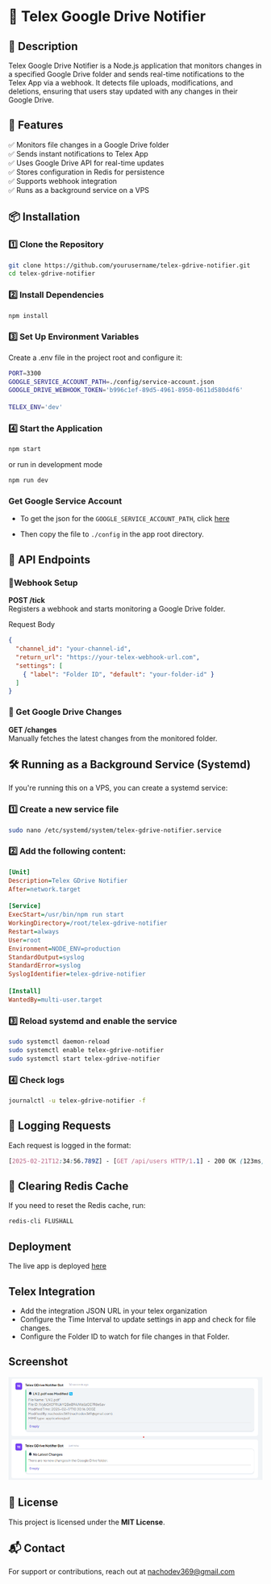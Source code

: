# 📢 Telex Google Drive Notifier
## 🚀 Description

Telex Google Drive Notifier is a Node.js application that monitors changes in a specified Google Drive folder and sends real-time notifications to the Telex App via a webhook. It detects file uploads, modifications, and deletions, ensuring that users stay updated with any changes in their Google Drive.

## 📌 Features
✅ Monitors file changes in a Google Drive folder   
✅ Sends instant notifications to Telex App     
✅ Uses Google Drive API for real-time updates  
✅ Stores configuration in Redis for persistence    
✅ Supports webhook integration     
✅ Runs as a background service on a VPS

## 📦 Installation
### 1️⃣ Clone the Repository
```sh
git clone https://github.com/yourusername/telex-gdrive-notifier.git
cd telex-gdrive-notifier
```

### 2️⃣ Install Dependencies
```sh
npm install
```

### 3️⃣ Set Up Environment Variables
Create a .env file in the project root and configure it:
```sh
PORT=3300
GOOGLE_SERVICE_ACCOUNT_PATH=./config/service-account.json
GOOGLE_DRIVE_WEBHOOK_TOKEN='b996c1ef-89d5-4961-8950-0611d580d4f6'

TELEX_ENV='dev'
```

### 4️⃣ Start the Application
```sh
npm start
```
or run in development mode

```sh
npm run dev
```

### Get Google Service Account
- To get the json for the `GOOGLE_SERVICE_ACCOUNT_PATH`, click [here](GOOGLE_SERVICE_ACCOUNT_PATH)

- Then copy the file to `./config` in the app root directory.   


## 🔗 API Endpoints
### 🔹Webhook Setup
**POST /tick**   
Registers a webhook and starts monitoring a Google Drive folder.

Request Body
```json
{
  "channel_id": "your-channel-id",
  "return_url": "https://your-telex-webhook-url.com",
  "settings": [
    { "label": "Folder ID", "default": "your-folder-id" }
  ]
}
```

### 🔹 Get Google Drive Changes
**GET /changes**    
Manually fetches the latest changes from the monitored folder.

## 🛠 Running as a Background Service (Systemd)
If you're running this on a VPS, you can create a systemd service:

### 1️⃣ Create a new service file
```sh
sudo nano /etc/systemd/system/telex-gdrive-notifier.service
```

### 2️⃣ Add the following content:
```ini
[Unit]
Description=Telex GDrive Notifier
After=network.target

[Service]
ExecStart=/usr/bin/npm run start
WorkingDirectory=/root/telex-gdrive-notifier
Restart=always
User=root
Environment=NODE_ENV=production
StandardOutput=syslog
StandardError=syslog
SyslogIdentifier=telex-gdrive-notifier

[Install]
WantedBy=multi-user.target
```

### 3️⃣ Reload systemd and enable the service
```sh
sudo systemctl daemon-reload
sudo systemctl enable telex-gdrive-notifier
sudo systemctl start telex-gdrive-notifier
```

### 4️⃣ Check logs
```sh
journalctl -u telex-gdrive-notifier -f
```

## 🚦 Logging Requests
Each request is logged in the format:

```scss
[2025-02-21T12:34:56.789Z] - [GET /api/users HTTP/1.1] - 200 OK (123ms)
```

## 🛑 Clearing Redis Cache
If you need to reset the Redis cache, run:

```sh
redis-cli FLUSHALL
```

## Deployment
The live app is deployed [here](https://telexgdrivenotifier.live)


## Telex Integration
- Add the integration JSON URL in your telex organization
- Configure the Time Interval to update settings in app and check for file changes.
- Configure the Folder ID to watch for file changes in that Folder.

## Screenshot
![Telex Test Image](./docs/telex_test_image.png)



## 📜 License
This project is licensed under the **MIT License**.

## 📬 Contact
For support or contributions, reach out at nachodev369@gmail.com